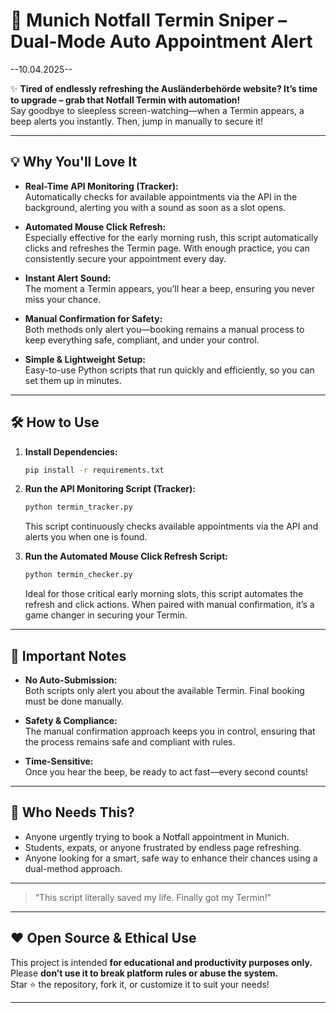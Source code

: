 # 🚨 Munich Notfall Termin Sniper – Dual-Mode Auto Appointment Alert

--10.04.2025--

✨ **Tired of endlessly refreshing the Ausländerbehörde website? It’s time to upgrade – grab that Notfall Termin with automation!**  
Say goodbye to sleepless screen-watching—when a Termin appears, a beep alerts you instantly. Then, jump in manually to secure it!

---

## 💡 Why You'll Love It

- **Real-Time API Monitoring (Tracker):**  
  Automatically checks for available appointments via the API in the background, alerting you with a sound as soon as a slot opens.

- **Automated Mouse Click Refresh:**  
  Especially effective for the early morning rush, this script automatically clicks and refreshes the Termin page. With enough practice, you can consistently secure your appointment every day.

- **Instant Alert Sound:**  
  The moment a Termin appears, you’ll hear a beep, ensuring you never miss your chance.

- **Manual Confirmation for Safety:**  
  Both methods only alert you—booking remains a manual process to keep everything safe, compliant, and under your control.

- **Simple & Lightweight Setup:**  
  Easy-to-use Python scripts that run quickly and efficiently, so you can set them up in minutes.

---

## 🛠️ How to Use

1. **Install Dependencies:**  
   ```bash
   pip install -r requirements.txt
   ```

2. **Run the API Monitoring Script (Tracker):**  
   ```bash
   python termin_tracker.py
   ```  
   This script continuously checks available appointments via the API and alerts you when one is found.

3. **Run the Automated Mouse Click Refresh Script:**  
   ```bash
   python termin_checker.py
   ```  
   Ideal for those critical early morning slots, this script automates the refresh and click actions. When paired with manual confirmation, it’s a game changer in securing your Termin.

---

## 📌 Important Notes

- **No Auto-Submission:**  
  Both scripts only alert you about the available Termin. Final booking must be done manually.

- **Safety & Compliance:**  
  The manual confirmation approach keeps you in control, ensuring that the process remains safe and compliant with rules.

- **Time-Sensitive:**  
  Once you hear the beep, be ready to act fast—every second counts!

---

## 👀 Who Needs This?

- Anyone urgently trying to book a Notfall appointment in Munich.
- Students, expats, or anyone frustrated by endless page refreshing.
- Anyone looking for a smart, safe way to enhance their chances using a dual-method approach.

---

> “This script literally saved my life. Finally got my Termin!”  

---

## ❤️ Open Source & Ethical Use

This project is intended **for educational and productivity purposes only.**  
Please **don’t use it to break platform rules or abuse the system.**  
Star ⭐ the repository, fork it, or customize it to suit your needs!

---
